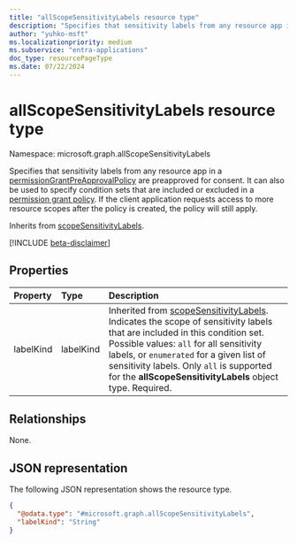 ```yaml
---
title: "allScopeSensitivityLabels resource type"
description: "Specifies that sensitivity labels from any resource app in a permissionGrantPreApprovalPolicy are preapproved for consent. It can also be used to specify a matching rule in a permissiongrantconditionset in a permissiongrantpolicy to include or exclude a permission grant event"
author: "yuhko-msft"
ms.localizationpriority: medium
ms.subservice: "entra-applications"
doc_type: resourcePageType
ms.date: 07/22/2024
---
```


# allScopeSensitivityLabels resource type

Namespace: microsoft.graph.allScopeSensitivityLabels

Specifies that sensitivity labels from any resource app in a [permissionGrantPreApprovalPolicy](../resources/permissiongrantpreapprovalpolicy.md) are preapproved for consent. It can also be used to specify condition sets that are included or excluded in a [permission grant policy](permissiongrantpolicy.md). If the client application requests access to more resource scopes after the policy is created, the policy will still apply.

Inherits from [scopeSensitivityLabels](../resources/scopesensitivitylabels.md).

[!INCLUDE [beta-disclaimer](../../includes/beta-disclaimer.md)]

## Properties
|Property|Type|Description|
|:---|:---|:---|
|labelKind|labelKind|Inherited from [scopeSensitivityLabels](../resources/scopesensitivitylabels.md). Indicates the scope of sensitivity labels that are included in this condition set. Possible values: `all` for all sensitivity labels, or `enumerated` for a given list of sensitivity labels. Only `all` is supported for the **allScopeSensitivityLabels** object type. Required.|

## Relationships
None.

## JSON representation
The following JSON representation shows the resource type.
<!-- {
  "blockType": "resource",
  "@odata.type": "microsoft.graph.allScopeSensitivityLabels"
}
-->
``` json
{
  "@odata.type": "#microsoft.graph.allScopeSensitivityLabels",
  "labelKind": "String"
}
```
